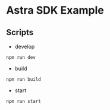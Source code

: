# Astra SDK Example

## Scripts

- develop
```
npm run dev
```


- build
```
npm run build
```


- start
```
npm run start
```